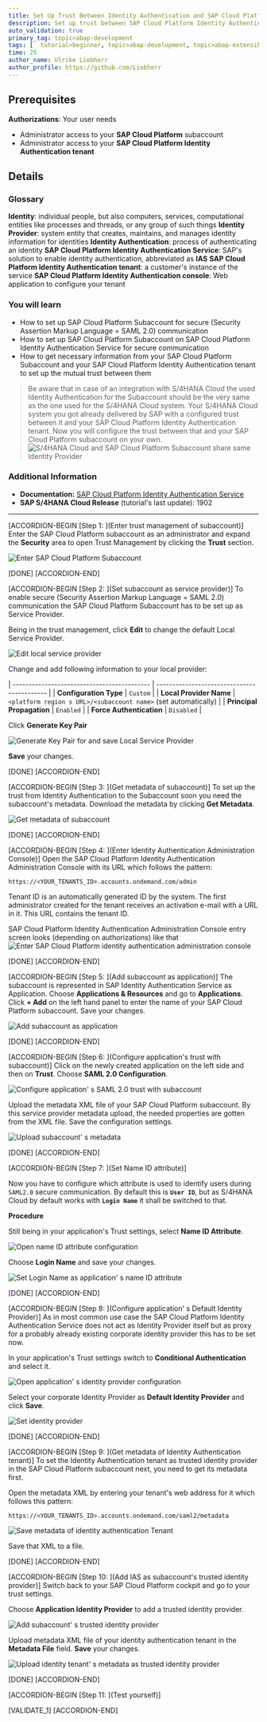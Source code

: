 ```yaml
---
title: Set Up Trust Between Identity Authentication and SAP Cloud Platform
description: Set up trust between SAP Cloud Platform Identity Authentication Service and SAP Cloud Platform for secure communication via SAML 2.0.
auto_validation: true
primary_tag: topic>abap-development
tags: [  tutorial>beginner, topic>abap-development, topic>abap-extensibility ]
time: 25
author_name: Ulrike Liebherr
author_profile: https://github.com/Liebherr
---
```


## Prerequisites
**Authorizations**: Your user needs
- Administrator access to your **SAP Cloud Platform** subaccount
- Administrator access to your **SAP Cloud Platform Identity Authentication tenant**

## Details
### Glossary
**Identity**: individual people, but also computers, services, computational entities like processes and threads, or any group of such things
**Identity Provider**: system entity that creates, maintains, and manages identity information for identities
**Identity Authentication**: process of authenticating an identity
**SAP Cloud Platform Identity Authentication Service**: SAP's solution to enable identity authentication, abbreviated as **IAS**
**SAP Cloud Platform Identity Authentication tenant**: a customer's instance of the service
**SAP Cloud Platform Identity Authentication console**: Web application to configure your tenant


### You will learn
- How to set up SAP Cloud Platform Subaccount for secure (Security Assertion Markup Language = SAML 2.0) communication
- How to set up SAP Cloud Platform Subaccount on SAP Cloud Platform Identity Authentication Service for secure communication
- How to get necessary information from your SAP Cloud Platform Subaccount and your SAP Cloud Platform Identity Authentication tenant to set up the mutual trust between them

>Be aware that in case of an integration with S/4HANA Cloud the used Identity Authentication for the Subaccount should be the very same as the one used for the S/4HANA Cloud system.
Your S/4HANA Cloud system you got already delivered by SAP with a configured trust between it and your SAP Cloud Platform Identity Authentication tenant. Now you will configure the trust between that and your SAP Cloud Platform subaccount on your own.
![S/4HANA Cloud and SAP Cloud Platform Subaccount share same Identity Provider](trust_IAS_SCP.png)

### Additional Information
- **Documentation:** [SAP Cloud Platform Identity Authentication Service](https://help.sap.com/viewer/6d6d63354d1242d185ab4830fc04feb1/Cloud/en-US/d17a116432d24470930ebea41977a888.html)
- **SAP S/4HANA Cloud Release** (tutorial's last update): 1902
---

[ACCORDION-BEGIN [Step 1: ](Enter trust management of subaccount)]
Enter the SAP Cloud Platform subaccount as an administrator and expand the **Security** area to open Trust Management by clicking the **Trust** section.

![Enter SAP Cloud Platform Subaccount](sapcp_trust_mgmt.png)

[DONE]
[ACCORDION-END]

[ACCORDION-BEGIN [Step 2: ](Set subaccount as service provider)]
To enable secure (Security Assertion Markup Language = SAML 2.0) communication the SAP Cloud Platform Subaccount has to be set up as Service Provider.

Being in the trust management, click **Edit** to change the default Local Service Provider.

![Edit local service provider](sapcp_LclSP_edit_default.png)

Change and add following information to your local provider:

| ------------------------------------------- | ------------------------------------------- |
|           **Configuration Type**            |                    `Custom`                   |
|           **Local Provider Name**           | `<platform region s URL>/<subaccount name>` (set automatically) |
|          **Principal Propagation**          |                 `Enabled`                 |
|          **Force Authentication**           |               `Disabled`            |

Click **Generate Key Pair**

![Generate Key Pair for and save Local Service Provider](sapcp_LclSP_genKeyPair_save.png)

**Save** your changes.

[DONE]
[ACCORDION-END]

[ACCORDION-BEGIN [Step 3: ](Get metadata of subaccount)]
To set up the trust from Identity Authentication to the Subaccount soon you need the subaccount's metadata.
Download the metadata by clicking **Get Metadata**.

![Get metadata of subaccount](sapcp_getSubaccountMetadata.png)

[DONE]
[ACCORDION-END]

[ACCORDION-BEGIN [Step 4: ](Enter Identity Authentication Administration Console)]
Open the SAP Cloud Platform Identity Authentication Administration Console with its URL which follows the pattern:

`https://<YOUR_TENANTS_ID>.accounts.ondemand.com/admin`

Tenant ID is an automatically generated ID by the system. The first administrator created for the tenant receives an activation e-mail with a URL in it. This URL contains the tenant ID.

SAP Cloud Platform Identity Authentication Administration Console entry screen looks (depending on authorizations) like that
![Enter SAP Cloud Platform identity authentication administration console](IAS_entryScreen.png)

[DONE]
[ACCORDION-END]

[ACCORDION-BEGIN [Step 5: ](Add subaccount as application)]
The subaccount is represented in SAP Identity Authentication Service as Application.
Choose **Applications & Resources** and go to **Applications**. Click **+ Add** on the left hand panel to enter the name of your SAP Cloud Platform subaccount. Save your changes.

![Add subaccount as application](IAS_addApplication.png)

[DONE]
[ACCORDION-END]

[ACCORDION-BEGIN [Step 6: ](Configure application's trust with subaccount)]
Click on the newly created application on the left side and then on **Trust**. Choose **SAML 2.0 Configuration**.

![Configure application' s SAML 2.0 trust with subaccount](IAS_openSamlConfig.png)

Upload the metadata XML file of your SAP Cloud Platform subaccount. By this service provider metadata upload, the needed properties are gotten from the XML file. Save the configuration settings.

![Upload subaccount' s metadata](IAS_uploadSubaccountMetadata.png)

[DONE]
[ACCORDION-END]

[ACCORDION-BEGIN [Step 7: ](Set Name ID attribute)]

Now you have to configure which attribute is used to identify users during `SAML2.0` secure communication. By default this is **`User ID`**, but as S/4HANA Cloud by default works with **`Login Name`** it shall be switched to that.

**Procedure**

Still being in your application's Trust settings, select **Name ID Attribute**.

![Open name ID attribute configuration](IAS_openNameID_attributeConfig.png)

Choose **Login Name** and save your changes.

![Set Login Name as application' s name ID attribute](IAS_nameID_attribute_setLoginName.png)

[DONE]
[ACCORDION-END]

[ACCORDION-BEGIN [Step 8: ](Configure application' s Default Identity Provider)]
As in most common use case the SAP Cloud Platform Identity Authentication Service does not act as Identity Provider itself but as proxy for a probably already existing corporate identity provider this has to be set now.

In your application's Trust settings switch to **Conditional Authentication** and select it.

![Open application' s identity provider configuration](IAS_openIdP_config.png)

Select your corporate Identity Provider as **Default Identity Provider** and click **Save**.

![Set identity provider](IAS_setCorporateIdP_asIdP.png)

[DONE]
[ACCORDION-END]

[ACCORDION-BEGIN [Step 9: ](Get metadata of Identity Authentication tenant)]
To set the Identity Authentication tenant as trusted identity provider in the SAP Cloud Platform subaccount next, you need to get its metadata first.

Open the metadata XML by entering your tenant's web address for it which follows this pattern:

``` URI
https://<YOUR_TENANTS_ID>.accounts.ondemand.com/saml2/metadata
```

![Save metadata of identity authentication Tenant](IAS_getMetadata.png)

Save that XML to a file.

[DONE]
[ACCORDION-END]

[ACCORDION-BEGIN [Step 10: ](Add IAS as subaccount's trusted identity provider)]
Switch back to your SAP Cloud Platform cockpit and go to your trust settings.

Choose **Application Identity Provider** to add a trusted identity provider.

![Add subaccount' s trusted identity provider](sapcp_addTrustedIdP.png)

Upload metadata XML file of your identity authentication tenant in the **Metadata File** field. **Save** your changes.

![Upload identity tenant' s metadata as trusted identity provider](sapcp_addTrustedIdP_metadataUpload_save.png)

[DONE]
[ACCORDION-END]

[ACCORDION-BEGIN [Step 11: ](Test yourself)]

[VALIDATE_1]
[ACCORDION-END]
